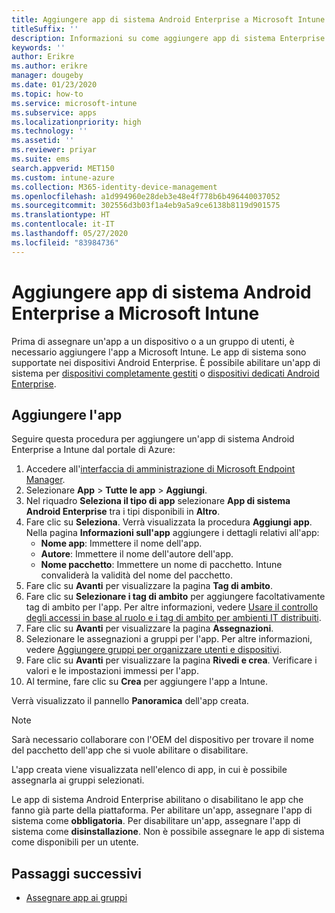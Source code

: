 ```yaml
---
title: Aggiungere app di sistema Android Enterprise a Microsoft Intune
titleSuffix: ''
description: Informazioni su come aggiungere app di sistema Enterprise a Microsoft Intune.
keywords: ''
author: Erikre
ms.author: erikre
manager: dougeby
ms.date: 01/23/2020
ms.topic: how-to
ms.service: microsoft-intune
ms.subservice: apps
ms.localizationpriority: high
ms.technology: ''
ms.assetid: ''
ms.reviewer: priyar
ms.suite: ems
search.appverid: MET150
ms.custom: intune-azure
ms.collection: M365-identity-device-management
ms.openlocfilehash: a1d994960e28deb3e48e4f778b6b496440037052
ms.sourcegitcommit: 302556d3b03f1a4eb9a5a9ce6138b8119d901575
ms.translationtype: HT
ms.contentlocale: it-IT
ms.lasthandoff: 05/27/2020
ms.locfileid: "83984736"
---
```

# <a name="add-android-enterprise-system-apps-to-microsoft-intune"></a>Aggiungere app di sistema Android Enterprise a Microsoft Intune

Prima di assegnare un'app a un dispositivo o a un gruppo di utenti, è necessario aggiungere l'app a Microsoft Intune. Le app di sistema sono supportate nei dispositivi Android Enterprise. È possibile abilitare un'app di sistema per [dispositivi completamente gestiti](../enrollment/android-kiosk-enroll.md) o [dispositivi dedicati Android Enterprise](../enrollment/android-fully-managed-enroll.md).

## <a name="add-the-app"></a>Aggiungere l'app

Seguire questa procedura per aggiungere un'app di sistema Android Enterprise a Intune dal portale di Azure:

1. Accedere all'[interfaccia di amministrazione di Microsoft Endpoint Manager](https://go.microsoft.com/fwlink/?linkid=2109431).
2. Selezionare **App** > **Tutte le app** > **Aggiungi**.
3. Nel riquadro **Seleziona il tipo di app** selezionare **App di sistema Android Enterprise** tra i tipi disponibili in **Altro**.
4. Fare clic su **Seleziona**. Verrà visualizzata la procedura **Aggiungi app**.
Nella pagina **Informazioni sull'app** aggiungere i dettagli relativi all'app:
    - **Nome app**: Immettere il nome dell'app.
    - **Autore**: Immettere il nome dell'autore dell'app.  
    - **Nome pacchetto**: Immettere un nome di pacchetto. Intune convaliderà la validità del nome del pacchetto.
5. Fare clic su **Avanti** per visualizzare la pagina **Tag di ambito**.
8. Fare clic su **Selezionare i tag di ambito** per aggiungere facoltativamente tag di ambito per l'app. Per altre informazioni, vedere [Usare il controllo degli accessi in base al ruolo e i tag di ambito per ambienti IT distribuiti](../fundamentals/scope-tags.md).
9. Fare clic su **Avanti** per visualizzare la pagina **Assegnazioni**.
10. Selezionare le assegnazioni a gruppi per l'app. Per altre informazioni, vedere [Aggiungere gruppi per organizzare utenti e dispositivi](../fundamentals/groups-add.md). 
11. Fare clic su **Avanti** per visualizzare la pagina **Rivedi e crea**. Verificare i valori e le impostazioni immessi per l'app.
12. Al termine, fare clic su **Crea** per aggiungere l'app a Intune.

Verrà visualizzato il pannello **Panoramica** dell'app creata.

> [!NOTE]
> Sarà necessario collaborare con l'OEM del dispositivo per trovare il nome del pacchetto dell'app che si vuole abilitare o disabilitare.

L'app creata viene visualizzata nell'elenco di app, in cui è possibile assegnarla ai gruppi selezionati. 

Le app di sistema Android Enterprise abilitano o disabilitano le app che fanno già parte della piattaforma. Per abilitare un'app, assegnare l'app di sistema come **obbligatoria**. Per disabilitare un'app, assegnare l'app di sistema come **disinstallazione**. Non è possibile assegnare le app di sistema come disponibili per un utente.


## <a name="next-steps"></a>Passaggi successivi

- [Assegnare app ai gruppi](apps-deploy.md)
